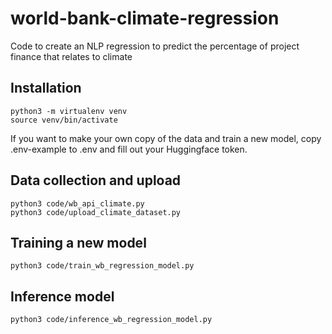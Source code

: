 # world-bank-climate-regression
Code to create an NLP regression to predict the percentage of project finance that relates to climate

## Installation
```
python3 -m virtualenv venv
source venv/bin/activate
```

If you want to make your own copy of the data and train a new model, copy .env-example to .env and fill out your Huggingface token.

## Data collection and upload
```
python3 code/wb_api_climate.py
python3 code/upload_climate_dataset.py
```

## Training a new model
```
python3 code/train_wb_regression_model.py
```

## Inference model
```
python3 code/inference_wb_regression_model.py
```